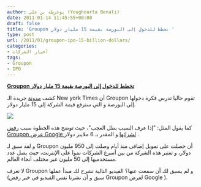 ```yaml
---
author: يوغرطة بن علي (Youghourta Benali)
date: 2011-01-14 11:45:55+00:00
draft: false
title: 'Groupon تخطط للدخول إلى البورصة بقيمة 15 مليار دولار '
type: post
url: /2011/01/groupon-ipo-15-billion-dollars/
categories:
- أخبار الشركات
tags:
- Groupon
- IPO
---
```


**[Groupon تخطط للدخول إلى البورصة بقيمة 15 مليار دولار](https://www.it-scoop.com/2011/01/groupon-ipo-15-billion-dollars/)**


كشف [مدونة](http://dealbook.nytimes.com/2011/01/13/groupon-readies-for-an-i-p-o/) جريدة الـ New york Times أن Groupon تقوم حاليا تدرس فكرة دخولها إلى البورصة و التي سترفع قيمة الشركة إلى 15 مليار دولار.

[![](http://www.groupon.com/images/groupon/logo_groupon_233x97.png)
](https://www.it-scoop.com/2011/01/groupon-ipo-15-billion-dollars/)

كما يقول المثل: "إذا عرف السبب بطل العجب"، حيث توضح هذه الخطوة سبب [رفض Groupon عرض Google لشرائها](https://www.it-scoop.com/2010/12/google-groupon/) و المقدر بـ 6 ملايبر دولار .

و لقد سبق لـ Groupon أن حصلت على تمويل إضافي منذ أيام وصلت إلى 950 مليون دولار، و تعتبر هذه الشركة من بين أسرع الشركات نموا على الإنترنت، حيث يصل عدد مستخدميها إلى 50 مليون عبر مختلف أنحاء العالم.

لا تعرف Groupon و لم يسبق لك أن سمعت عنها؟ الفيديو التالية تشرح لك مبدأ عملها (سبق و أن نشرنا نفس الفيديو في خبر رفض Groupon لعرض Google ).

<!-- more -->



<object classid="clsid:d27cdb6e-ae6d-11cf-96b8-444553540000" width="640" codebase="http://download.macromedia.com/pub/shockwave/cabs/flash/swflash.cab#version=6,0,40,0" height="385"><embed src="http://www.youtube.com/v/_xgPtqT0XBY?fs=1&hl=fr_FR" allowscriptaccess="always" height="385" width="640" allowfullscreen="true" type="application/x-shockwave-flash"></embed></object>
